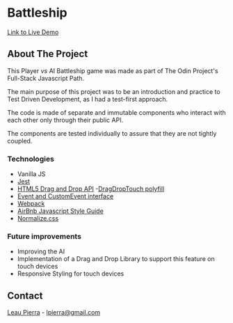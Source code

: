 # Battleship

[Link to Live Demo](https://leau-void.github.io/battleship/)

## About The Project

This Player _vs_ AI Battleship game was made as part of The Odin Project's Full-Stack Javascript Path.

The main purpose of this project was to be an introduction and practice to Test Driven Development, as I had a test-first approach.

The code is made of separate and immutable components who interact with each other only through their public API.

The components are tested individually to assure that they are not tightly coupled.

### Technologies

- Vanilla JS
- [Jest](https://jestjs.io/)
- [HTML5 Drag and Drop API](https://developer.mozilla.org/en-US/docs/Web/API/HTML_Drag_and_Drop_API) -[DragDropTouch polyfill](https://github.com/Bernardo-Castilho/dragdroptouch)
- [Event and CustomEvent interface](https://developer.mozilla.org/en-US/docs/Web/API/CustomEvent)
- [Webpack](https://webpack.js.org/)
- [AirBnb Javascript Style Guide](https://github.com/airbnb/javascript)
- [Normalize.css](https://necolas.github.io/normalize.css/)

### Future improvements

- Improving the AI
- Implementation of a Drag and Drop Library to support this feature on touch devices
- Responsive Styling for touch devices

## Contact

[Leau Pierra](https://github.com/leau-void) - lpierra@gmail.com
